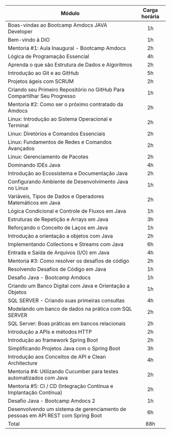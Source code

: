 | Módulo 								 		     | Carga horária  | 
|   ---     								   		     |     :---:      | 
| Boas-vindas ao Bootcamp Amdocs JAVA Developer 			      		     |       1h       |
| Bem-vindo à DIO							      		     |       1h       |
| Mentoria #1: Aula Inaugural - Bootcamp Amdocs 			      		     |       2h       |
| Lógica de Programação Essencial          				      		     |       4h       |
| Aprenda o que são Estrutura de Dados e Algoritmos			      		     |       2h       |
| Introdução ao Git e ao GitHub        					      		     |       5h       |
| Projetos ágeis com SCRUM						      		     |       2h       |
| Criando seu Primeiro Repositório no GitHub Para Compartilhar Seu Progresso  		     |       1h       |
| Mentoria #2: Como ser o próximo contratado da Amdocs					     |       2h       |
| Linux: Introdução ao Sistema Operacional e Terminal			      		     |       2h       |
| Linux: Diretórios e Comandos Essenciais				  		     |       2h       |
| Linux: Fundamentos de Redes e Comandos Avançados					     |       2h       |
| Linux: Gerenciamento de Pacotes							     |       2h       |
| Dominando IDEs Java          	      							     |       4h       |
| Introdução ao Ecossistema e Documentação Java						     |       2h       |
| Configurando Ambiente de Desenvolvimento Java no Linux				     |       1h       |
| Variáveis, Tipos de Dados e Operadores Matemáticos em Java         	      		     |       2h       |
| Lógica Condicional e Controle de Fluxos em Java            				     |       1h       |
| Estruturas de Repetição e Arrays em Java          	      				     |       3h       |
| Reforçando o Conceito de Laços em Java          	      				     |       1h       |
| Introdução a orientação a objetos com Java          					     |       2h       |
| Implementando Collections e Streams com Java         					     |       6h       |
| Entrada e Saída de Arquivos (I/O) em Java         					     |       4h       |
| Mentoria #3: Como resolver os desafios de código     					     |       2h       |
| Resolvendo Desafios de Código em Java		     					     |       1h       |
| Desafio Java - Bootcamp Amdocs		     					     |       1h       |
| Criando um Banco Digital com Java e Orientação a Objetos				     |       1h       |
| SQL SERVER - Criando suas primeiras consultas						     |       4h       |
| Modelando um banco de dados na prática com SQL SERVER		   	      		     |       2h       |
| SQL Server: Boas práticas em bancos relacionais      					     |       2h       |
| Introdução a APIs e métodos HTTP	          			      		     |       2h       |
| Introdução ao framework Spring Boot          				      		     |       2h       |
| Simplificando Projetos Java com o Spring Boot				       	             |       3h       |
| Introdução aos Conceitos de API e Clean Architecture          		      	     |       4h       |
| Mentoria #4: Utilizando Cucumber para testes automatizados com Java			     |       2h       |
| Mentoria #5: CI / CD (Integração Contínua e Implantação Contínua)			     |       2h       |
| Desafio Java - Bootcamp Amdocs 2          		      	     			     |       1h       |
| Desenvolvendo um sistema de gerenciamento de pessoas em API REST com Spring Boot	     |       6h       |
| Total					      	      					     |       88h      |

